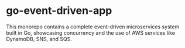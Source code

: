 # go-event-driven-app
This monorepo contains a complete event-driven microservices system built in Go, showcasing concurrency and the use of AWS services like DynamoDB, SNS, and SQS. 
